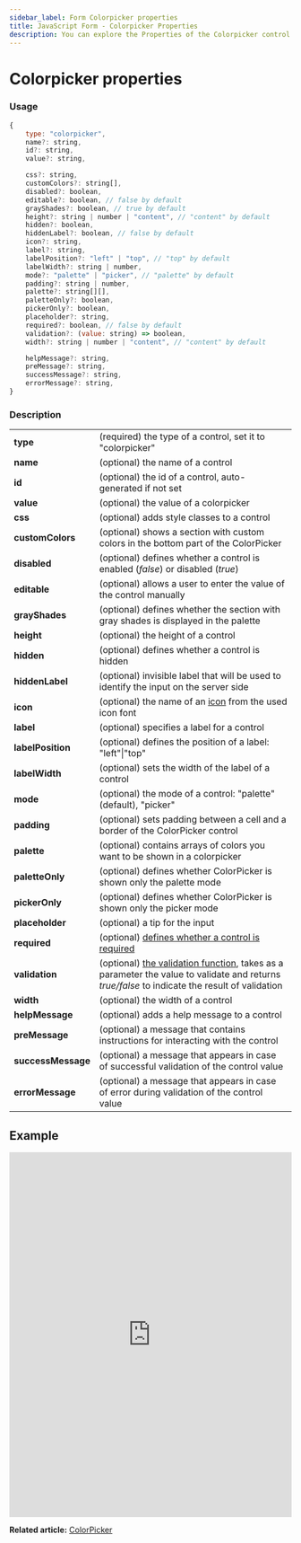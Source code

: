 ```yaml
---
sidebar_label: Form Colorpicker properties
title: JavaScript Form - Colorpicker Properties 
description: You can explore the Properties of the Colorpicker control of Form in the documentation of the DHTMLX JavaScript UI library. Browse developer guides and API reference, try out code examples and live demos, and download a free 30-day evaluation version of DHTMLX Suite 7.
---
```


# Colorpicker properties

### Usage

~~~js
{
	type: "colorpicker",
	name?: string,
	id?: string,
	value?: string,

	css?: string,
	customColors?: string[],
	disabled?: boolean,
	editable?: boolean, // false by default
	grayShades?: boolean, // true by default
	height?: string | number | "content", // "content" by default
	hidden?: boolean,
	hiddenLabel?: boolean, // false by default
	icon?: string,
	label?: string,
	labelPosition?: "left" | "top", // "top" by default
	labelWidth?: string | number,
	mode?: "palette" | "picker", // "palette" by default
	padding?: string | number,
	palette?: string[][],
	paletteOnly?: boolean,
	pickerOnly?: boolean,
	placeholder?: string,
	required?: boolean, // false by default
	validation?: (value: string) => boolean,
	width?: string | number | "content", // "content" by default

	helpMessage?: string,
	preMessage?: string,
	successMessage?: string,
	errorMessage?: string,
}
~~~

### Description

<table>
	<tbody>
        <tr>
			<td><b>type</b></td>
			<td>(required) the type of a control, set it to "colorpicker"</td>
		</tr>
		<tr>
			<td><b>name</b></td>
			<td>(optional) the name of a control</td>
		</tr>
		<tr>
			<td><b>id</b></td>
			<td>(optional) the id of a control, auto-generated if not set</td>
		</tr>
		<tr>
			<td><b>value</b></td>
			<td>(optional) the value of a colorpicker</td>
		</tr>
		<tr>
			<td><b>css</b></td>
			<td>(optional) adds style classes to a control</td>
		</tr>
		<tr>
			<td><b>customColors</b></td>
			<td>(optional) shows a section with custom colors in the bottom part of the ColorPicker</td>
		</tr>
		<tr>
			<td><b>disabled</b></td>
			<td>(optional) defines whether a control is enabled (<i>false</i>) or disabled (<i>true</i>)</td>
		</tr>
		<tr>
			<td><b>editable</b></td>
			<td>(optional) allows a user to enter the value of the control manually</td>
		</tr>
		<tr>
			<td><b>grayShades</b></td>
			<td>(optional) defines whether the section with gray shades is displayed in the palette</td>
		</tr>
		<tr>
			<td><b>height</b></td>
			<td>(optional) the height of a control</td>
		</tr>
		<tr>
			<td><b>hidden</b></td>
			<td>(optional) defines whether a control is hidden</td>
		</tr>
		<tr>
			<td><b>hiddenLabel</b></td>
			<td>(optional) invisible label that will be used to identify the input on the server side</td>
		</tr>
		<tr>
			<td><b>icon</b></td>
			<td>(optional) the name of an <a href="../../../../helpers/icon">icon</a> from the used icon font</td>
		</tr>
		<tr>
			<td><b>label</b></td>
			<td>(optional) specifies a label for a control</td>
		</tr>
		<tr>
			<td><b>labelPosition</b></td>
			<td>(optional) defines the position of a label: "left"|"top"</td>
		</tr>
		<tr>
			<td><b>labelWidth</b></td>
			<td>(optional) sets the width of the label of a control</td>
		</tr>
		<tr>
			<td><b>mode</b></td>
			<td>(optional) the mode of a control: "palette" (default), "picker"</td>
		</tr>
		<tr>
			<td><b>padding</b></td>
			<td>(optional) sets padding between a cell and a border of the ColorPicker control</td>
		</tr>
		<tr>
			<td><b>palette</b></td>
			<td>(optional) contains arrays of colors you want to be shown in a colorpicker</td>
		</tr>
		<tr>
			<td><b>paletteOnly</b></td>
			<td>(optional) defines whether ColorPicker is shown only the palette mode</td>
		</tr>
		<tr>
			<td><b>pickerOnly</b></td>
			<td>(optional) defines whether ColorPicker is shown only the picker mode</td>
		</tr>
		<tr>
			<td><b>placeholder</b></td>
			<td>(optional) a tip for the input</td>
		</tr>
		<tr>
			<td><b>required</b></td>
			<td>(optional) <a href="../../../work_with_form#validating-form">defines whether a control is required</a></td>
		</tr>
		<tr>
			<td><b>validation</b></td>
			<td>(optional) <a href="../../../work_with_form#validation-rules">the validation function</a>, takes as a parameter the value to validate and returns <i>true/false</i> to indicate the result of validation</td>
		</tr>
		<tr>
			<td><b>width</b></td>
			<td>(optional) the width of a control</td>
		</tr>
		<tr>
			<td><b>helpMessage</b></td>
			<td>(optional) adds a help message to a control</td>
		</tr>
		<tr>
			<td><b>preMessage</b></td>
			<td>(optional) a message that contains instructions for interacting with the control</td>
		</tr>
		<tr>
			<td><b>successMessage</b></td>
			<td>(optional) a message that appears in case of successful validation of the control value</td>
		</tr>
		<tr>
			<td><b>errorMessage</b></td>
			<td>(optional) a message that appears in case of error during validation of the control value</td>
		</tr>
    </tbody>
</table>

## Example

<iframe src="https://snippet.dhtmlx.com/n52dl19s?mode=js" frameborder="0" class="snippet_iframe" width="100%" height="650"></iframe>

**Related article:** [ColorPicker](form/colorpicker.md)